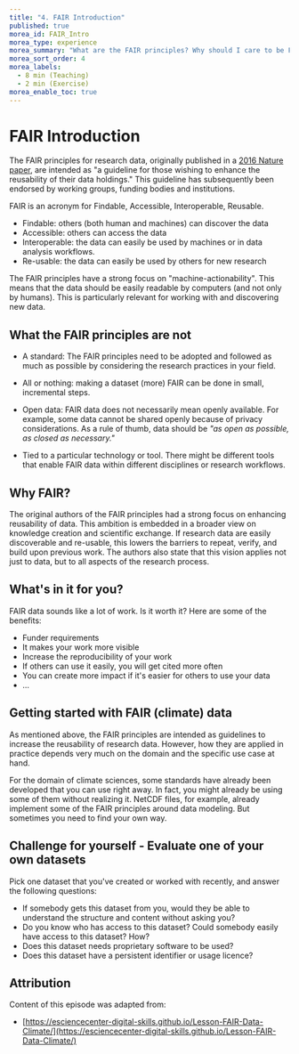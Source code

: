 ```yaml
---
title: "4. FAIR Introduction"
published: true
morea_id: FAIR_Intro
morea_type: experience
morea_summary: "What are the FAIR principles? Why should I care to be FAIR? How do I get started?"
morea_sort_order: 4
morea_labels:
  - 8 min (Teaching)
  - 2 min (Exercise)
morea_enable_toc: true
---
```


# FAIR Introduction

The FAIR principles for research data, originally published in a [2016 Nature
paper](https://doi.org/10.1038/sdata.2016.18), are intended as "a guideline for
those wishing to enhance the reusability of their data holdings." This guideline
has subsequently been endorsed by working groups, funding bodies and
institutions.

FAIR is an acronym for Findable, Accessible, Interoperable, Reusable.

- Findable: others (both human and machines) can discover the data
- Accessible: others can access the data
- Interoperable: the data can easily be used by machines or in data analysis workflows.
- Re-usable: the data can easily be used by others for new research

The FAIR principles have a strong focus on "machine-actionability". This means
that the data should be easily readable by computers (and not only by humans).
This is particularly relevant for working with and discovering new data.

## What the FAIR principles are **not**

- A standard: The FAIR principles need to be adopted and followed as much as
  possible by considering the research practices in your field.

- All or nothing: making a dataset (more) FAIR can be done in small,
  incremental steps.

- Open data: FAIR data does not necessarily mean openly available. For
  example, some data cannot be shared openly because of privacy
  considerations. As a rule of thumb, data should be _"as open as possible, as
  closed as necessary."_

- Tied to a particular technology or tool. There might be different tools that
  enable FAIR data within different disciplines or research workflows.

## Why FAIR?

The original authors of the FAIR principles had a strong focus on enhancing
reusability of data. This ambition is embedded in a broader view on knowledge
creation and scientific exchange. If research data are easily discoverable and
re-usable, this lowers the barriers to repeat, verify, and build upon previous
work. The authors also state that this vision applies not just to data, but to
all aspects of the research process.

## What's in it for you?

FAIR data sounds like a lot of work. Is it worth it? Here are some of the benefits:

- Funder requirements
- It makes your work more visible
- Increase the reproducibility of your work
- If others can use it easily, you will get cited more often
- You can create more impact if it's easier for others to use your data
- ...


## Getting started with FAIR (climate) data

As mentioned above, the FAIR principles are intended as guidelines to increase
the reusability of research data. However, how they are applied in practice
depends very much on the domain and the specific use case at hand.

For the domain of climate sciences, some standards have already been developed
that you can use right away. In fact, you might already be using some of them
without realizing it. NetCDF files, for example, already implement some of the
FAIR principles around data modeling. But sometimes you need to find your own
way.

## Challenge for yourself - Evaluate one of your own datasets

Pick one dataset that you've created or worked with recently, and answer the
following questions:

- If somebody gets this dataset from you, would they be able to understand
  the structure and content without asking you?
- Do you know who has access to this dataset? Could somebody easily have access
  to this dataset? How?
- Does this dataset needs proprietary software to be used?
- Does this dataset have a persistent identifier or usage licence?


## Attribution

Content of this episode was adapted from:

- [https://esciencecenter-digital-skills.github.io/Lesson-FAIR-Data-Climate/](https://esciencecenter-digital-skills.github.io/Lesson-FAIR-Data-Climate/)
